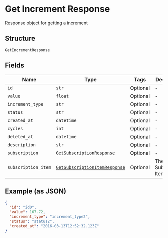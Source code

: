 
# Get Increment Response

Response object for getting a increment

## Structure

`GetIncrementResponse`

## Fields

| Name | Type | Tags | Description |
|  --- | --- | --- | --- |
| `id` | `str` | Optional | - |
| `value` | `float` | Optional | - |
| `increment_type` | `str` | Optional | - |
| `status` | `str` | Optional | - |
| `created_at` | `datetime` | Optional | - |
| `cycles` | `int` | Optional | - |
| `deleted_at` | `datetime` | Optional | - |
| `description` | `str` | Optional | - |
| `subscription` | [`GetSubscriptionResponse`](../../doc/models/get-subscription-response.md) | Optional | - |
| `subscription_item` | [`GetSubscriptionItemResponse`](../../doc/models/get-subscription-item-response.md) | Optional | The Subscription Item |

## Example (as JSON)

```json
{
  "id": "id0",
  "value": 167.72,
  "increment_type": "increment_type2",
  "status": "status2",
  "created_at": "2016-03-13T12:52:32.123Z"
}
```

